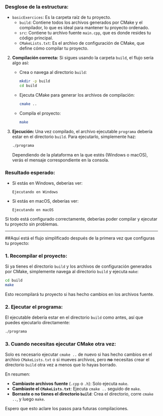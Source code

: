 ### Desglose de la estructura:
- `basicExercices`: Es la carpeta raíz de tu proyecto.
  - `build`: Contiene todos los archivos generados por CMake y el compilador, lo que es ideal para mantener tu proyecto ordenado.
  - `src`: Contiene tu archivo fuente `main.cpp`, que es donde resides tu código principal.
  - `CMakeLists.txt`: Es el archivo de configuración de CMake, que define cómo compilar tu proyecto.

2. **Compilación correcta:**
   Si sigues usando la carpeta `build`, el flujo sería algo así:
   
   - Crea o navega al directorio `build`:
     ```bash
     mkdir -p build
     cd build
     ```

   - Ejecuta CMake para generar los archivos de compilación:
     ```bash
     cmake ..
     ```

   - Compila el proyecto:
     ```bash
     make
     ```

3. **Ejecución:**
   Una vez compilado, el archivo ejecutable `programa` debería estar en el directorio `build`. Para ejecutarlo, simplemente haz:
   ```bash
   ./programa
   ```

   Dependiendo de la plataforma en la que estés (Windows o macOS), verás el mensaje correspondiente en la consola.

### Resultado esperado:
- Si estás en Windows, deberías ver:
  ```
  Ejecutando en Windows
  ```

- Si estás en macOS, deberías ver:
  ```
  Ejecutando en macOS
  ```

Si todo está configurado correctamente, deberías poder compilar y ejecutar tu proyecto sin problemas.

------------------------------------------------------------------------------------------------

##Aquí está el flujo simplificado después de la primera vez que configuras tu proyecto:

### 1. **Recompilar el proyecto:**
   Si ya tienes el directorio `build` y los archivos de configuración generados por CMake, simplemente navega al directorio `build` y ejecuta `make`:

   ```bash
   cd build
   make
   ```

   Esto recompilará tu proyecto si has hecho cambios en los archivos fuente.

### 2. **Ejecutar el programa:**
   El ejecutable debería estar en el directorio `build` como antes, así que puedes ejecutarlo directamente:

   ```bash
   ./programa
   ```

### 3. **Cuando necesitas ejecutar CMake otra vez:**
   Solo es necesario ejecutar `cmake ..` de nuevo si has hecho cambios en el archivo `CMakeLists.txt` o si mueves archivos, pero **no** necesitas crear el directorio `build` otra vez a menos que lo hayas borrado.

En resumen:
- **Cambiaste archivos fuente** (`.cpp` o `.h`): Solo ejecuta `make`.
- **Cambiaste el `CMakeLists.txt`**: Ejecuta `cmake ..` seguido de `make`.
- **Borraste o no tienes el directorio `build`**: Crea el directorio, corre `cmake ..`, y luego `make`. 

Espero que esto aclare los pasos para futuras compilaciones.